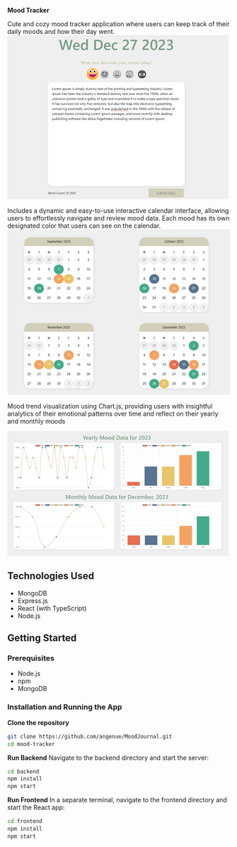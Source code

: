 **Mood Tracker**

Cute and cozy mood tracker application where users can keep track of their daily moods and how their day went. 
![journal](images/DiarySubmission.png)



Includes a dynamic and easy-to-use interactive calendar interface, allowing users to effortlessly navigate and review mood data. Each mood has its own designated color that users can see on the calendar.
![calendar](images/MultiCalendarView.png)



Mood trend visualization using Chart.js, providing users with insightful analytics of their emotional patterns over time and reflect on their yearly and monthly moods

![graphs](images/MoodData.png)

## Technologies Used
- MongoDB
- Express.js
- React (with TypeScript)
- Node.js

## Getting Started
### Prerequisites
- Node.js
- npm
- MongoDB

### Installation and Running the App

**Clone the repository**
```bash
git clone https://github.com/angenue/MoodJournal.git
cd mood-tracker
```

**Run Backend**
Navigate to the backend directory and start the server:
```bash
cd backend
npm install
npm start
```

**Run Frontend**
In a separate terminal, navigate to the frontend directory and start the React app:
```bash
cd frontend
npm install
npm start
```

